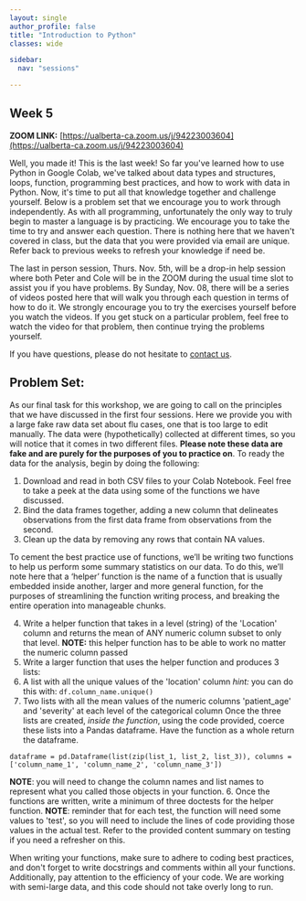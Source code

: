 ```yaml
---
layout: single
author_profile: false
title: "Introduction to Python"
classes: wide

sidebar:
  nav: "sessions"

---
```


## Week 5

**ZOOM LINK:** [https://ualberta-ca.zoom.us/j/94223003604](https://ualberta-ca.zoom.us/j/94223003604)

Well, you made it! This is the last week! So far you've learned how to use Python in Google Colab, we've talked about data types and structures, loops, function, programming best practices, and how to work with data in Python. Now, it's time to put all that knowledge together and challenge yourself. Below is a problem set that we encourage you to work through independently. As with all programming, unfortunately the only way to truly begin to master a language is by practicing. We encourage you to take the time to try and answer each question. There is nothing here that we haven't covered in class, but the data that you were provided via email are unique. Refer back to previous weeks to refresh your knowledge if need be.

The last in person session, Thurs. Nov. 5th, will be a drop-in help session where both Peter and Cole will be in the ZOOM during the usual time slot to assist you if you have problems. By Sunday, Nov. 08, there will be a series of videos posted here that will walk you through each question in terms of how to do it. We strongly encourage you to try the exercises yourself before you watch the videos. If you get stuck on a particular problem, feel free to watch the video for that problem, then continue trying the problems yourself.

If you have questions, please do not hesitate to [contact us](/Contact/).

## Problem Set:

As our final task for this workshop, we are going to call on the principles that we have discussed in the first four sessions. Here we provide you with a large fake raw data set about flu cases, one that is too large to edit manually. The data were (hypothetically) collected at different times, so you will notice that it comes in two different files. **Please note these data are fake and are purely for the purposes of you to practice on**. To ready the data for the analysis, begin by doing the following:

1. Download and read in both CSV files to your Colab Notebook. Feel free to take a peek at the data using some of the functions we have discussed.
2. Bind the data frames together, adding a new column that delineates observations from the first data frame from observations from the second.
3. Clean up the data by removing any rows that contain NA values.

To cement the best practice use of functions, we’ll be writing two functions to help us perform some summary statistics on our data. To do this, we’ll note here that a ‘helper’ function is the name of a function that is usually embedded inside another, larger and more general function, for the purposes of streamlining the function writing process, and breaking the entire operation into manageable chunks.

4. Write a helper function that takes in a level (string) of the 'Location' column and returns the mean of ANY numeric column subset to only that level. **NOTE:** this helper function has to be able to work no matter the numeric column passed
5. Write a larger function that uses the helper function and produces 3 lists:
  1. A list with all the unique values of the 'location' column *hint:* you can do this with: `df.column_name.unique()`
  2. Two lists with all the mean values of the numeric columns 'patient_age' and 'severity' at each level of the categorical column
  Once the three lists are created, *inside the function*, using the code provided, coerce these lists into a Pandas dataframe. Have the function as a whole return the dataframe.

  `dataframe = pd.Dataframe(list(zip(list_1, list_2, list_3)),
                            columns = ['column_name_1', 'column_name_2', 'column_name_3'])`

  **NOTE**: you will need to change the column names and list names to represent what you called those objects in your function.
6. Once the functions are written, write a minimum of three doctests for the helper function. **NOTE**: reminder that for each test, the function will need some values to 'test', so you will need to include the lines of code providing those values in the actual test. Refer to the provided content summary on testing if you need a refresher on this.

When writing your functions, make sure to adhere to coding best practices, and don't forget to write docstrings and comments within all your functions. Additionally, pay attention to the efficiency of your code. We are working with semi-large data, and this code should not take overly long to run.
